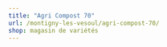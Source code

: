 ```yaml
---
title: "Agri Compost 70"
url: /montigny-les-vesoul/agri-compost-70/
shop: magasin de variétés
---
```

